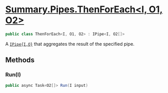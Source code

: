 # [Summary.Pipes.ThenForEach<I, O1, O2>](../src/Core/Pipes/ThenForEach.cs#L5)
```cs
public class ThenForEach<I, O1, O2> : IPipe<I, O2[]>
```

A [`IPipe{I,O}`](./IPipe{I,O}.md) that aggregates the result of the specified pipe.

## Methods
### Run(I)
```cs
public async Task<O2[]> Run(I input)
```

